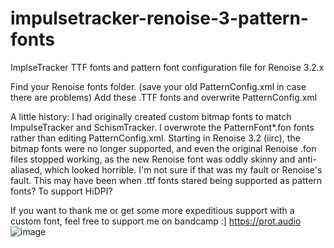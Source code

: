 # impulsetracker-renoise-3-pattern-fonts
ImplseTracker TTF fonts and pattern font configuration file for Renoise 3.2.x

Find your Renoise fonts folder.
(save your old PatternConfig.xml in case there are problems)
Add these .TTF fonts and overwrite PatternConfig.xml

A little history: I had originally created custom bitmap fonts to match ImpulseTracker and SchismTracker. I overwrote the PatternFont*.fon fonts rather than editing PatternConfig.xml. Starting in Renoise 3.2 (iirc), the bitmap fonts were no longer supported, and even the original Renoise .fon files stopped working, as the new Renoise font was oddly skinny and anti-aliased, which looked horrible. I'm not sure if that was my fault or Renoise's fault. This may have been when .ttf fonts stared being supported as pattern fonts? To support HiDPI?

If you want to thank me or get some more expeditious support with a custom font, feel free to support me on bandcamp :] https://prot.audio
![image](https://user-images.githubusercontent.com/74881943/191960570-42140957-42c1-43ff-8fa4-2d65c8277f59.png)
